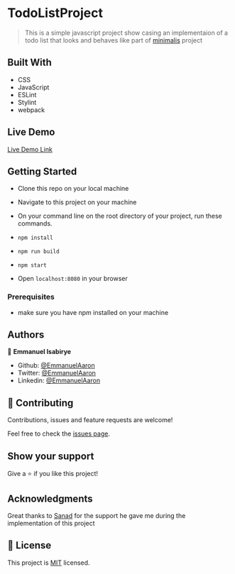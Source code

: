 # TodoListProject

> This is a simple javascript project show casing an implementaion of a todo list that looks and behaves like part of [minimalis](https://web.archive.org/web/20180320194056/http://www.getminimalist.com:80/) project
## Built With

- CSS
- JavaScript
- ESLint
- Stylint
- webpack

## Live Demo

[Live Demo Link](https://raw.githack.com/Emmanuelaaron/TodoListProject/feature/dist/index.html)


## Getting Started
- Clone this repo on your local machine
- Navigate to this project on your machine
- On your command line on the root directory of your project, run these commands.

- ```npm install```
- ```npm run build```
- ```npm start```

- Open ```localhost:8080``` in your browser


### Prerequisites
- make sure you have npm installed on your machine

## Authors

👤 **Emmanuel Isabirye**

- Github: [@EmmanuelAaron](https://github.com/Emmanuelaaron)
- Twitter: [@EmmanuelAaron](https://twitter.com/EmmanuelIsabir1)
- Linkedin: [@EmmanuelAaron](https://www.linkedin.com/in/fullstackwebdev-emma/)

## 🤝 Contributing

Contributions, issues and feature requests are welcome!

Feel free to check the [issues page](https://github.com/Emmanuelaaron/TodoListProject/issues).

## Show your support

Give a ⭐️ if you like this project!

## Acknowledgments

Great thanks to [Sanad](https://github.com/sanadwj) for the support he gave me during the implementation of this project


## 📝 License

This project is [MIT](lic.url) licensed.
